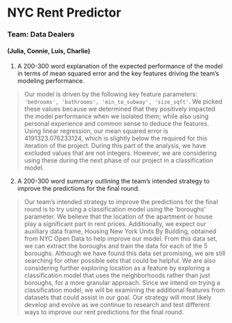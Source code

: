 # NYC Rent Predictor

### Team: Data Dealers 
#### (Julia, Connie, Luis, Charlie)

1. A 200-300 word explanation of the expected performance of the model in terms of mean squared error and the key features driving the team’s modeling performance.

>  Our model is driven by the following key feature parameters: 
  ```'bedrooms', 'bathrooms', 'min_to_subway', 'size_sqft'```.
  We picked these values because we determined that they positively impacted the model performance when we isolated them; while also using personal experience and common sense to deduce the features. Using linear regression, our mean squared error is 4191323.076233124, which is slightly below the required for this iteration of the project. 
  During this part of the analysis, we have excluded values that are not integers. However, we are considering using these during the next phase of our project in a classification model.


2. A 200-300 word summary outlining the team’s intended strategy to improve the predictions for the final round.

>  Our team’s intended strategy to improve the predictions for the final round is to try using a classification model using the 'boroughs' parameter. 
  We believe that the location of the apartment or house play a significant part in rent prices. 
  Additionally, we expect our auxiliary data frame, Housing New York Units By Building, obtained from NYC Open Data to help improve our model. 
  From this data set, we can extract the boroughs and train the data for each of the 5 boroughs. Although we have found this data set promising, we are still searching for other possible sets that could be helpful. We are also considering further exploring location as a feature by exploring a classification model that uses the neighborhoods rather than just boroughs, for a more granular approach. 
  Since we intend on trying a classification model, we will be examining the additional features from datasets that could assist in our goal. Our strategy will most likely develop and evolve as we continue to research and test different ways to improve our rent predictions for the final round. 

